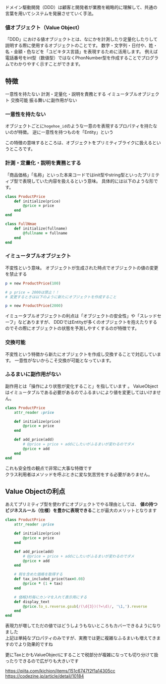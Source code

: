 
ドメイン駆動開発（DDD）は顧客と開発者が業務を戦略的に理解して、共通の言葉を用いてシステムを発展させていく手法。

### 値オブジェクト（Value Object）

「DDD」における値オブジェクトとは、なにかを計測したり定量化したりして説明する際に使用するオブジェクトのことです。
数字・文字列・日付や、姓・名・金額・色などを「ユビキタス言語」を表現するために活用します。
例えば電話番号をint型（数値型）ではなくPhonNumber型を作成することでプログラムでわかりやすく示すことができます。

## 特徴

一意性を持たない
計測・定量化・説明を責務とする
イミュータブルオブジェクト
交換可能
振る舞いに副作用がない

### 一意性を持たない

オブジェクトごとに`hogehoe_id`のような一意のを表現するプロパティを持たないのが特徴。
逆に一意性を持つものを「Entity」という

この特徴の意味するところは、オブジェクトをプリミティブライクに扱えるというところです。

### 計測・定量化・説明を責務とする

「商品価格」「名称」といった本来コードではinit型やstring型といったプリミティブ型で表現していた内容を扱えるという意味。
具体的には以下のような形です。

```ruby
class ProductPrice
	def initialize(price)
		@price = price
	end
end

class FullNmae
	def initialize(fullname)
		@fullname = fullname
	end
end
```

### イミュータブルオブジェクト

不変性という意味。
オブジェクトが生成された時点でオブジェクトの値の変更を禁止する

```ruby
p = new ProductPrice(100)

# p price = 2000は禁止！！
# 変更するときは以下のように新たにオブジェクトを作成すること

p = new ProductPrice(2000)
```
イミュータブルオブジェクトの利点は「オブジェクトの安全性」や「スレッドセーフ」などありますが、
DDDではEntityが多くのオブジェクトを抱えたりするのでその際にオブジェクトの状態を予測しやすくするのが特徴です。

### 交換可能

不変性という特徴から新たにオブジェクトを作成し交換することで対応しています。
一意性がないからこそ交換が可能となっています。

### ふるまいに副作用がない

副作用とは「操作により状態が変化すること」を指しています 。
ValueObjectはイミュータブルである必要があるのでふるまいにより値を変更してはいけません。

```ruby
class ProductPrice
	attr_reader :price

	def initialize(price)
		@price = price
	end

	def add_price(add)
		# @price = price + addにしたいがふるまいが変わるのでダメ
		@price + add
	end
end
```
これも安全性の観点で非常に大事な特徴です  
クラス利用者はメソッドを呼ぶときに変な気苦労をする必要がありません。

## Value Objectの利点

あえてプリミティブ型を使わずにオブジェクトでやる理由としては、
**値の持つビジネスルール（仕様）を豊かに表現できる**ことが最大のメリットとなります

```ruby
class ProductPrice
	attr_reader :price

	def initialize(price)
		@price = price
	end

	def add_price(add)
		# @price = price + addにしたいがふるまいが変わるのでダメ
		@price + add
	end

	# 税を含めた価格を取得する 
	def tax_included_price(tax=0.08)
		@price * (1 + tax)
	end

	# 価格3桁毎にカンマを入れて表示用にする
	def display_text
		@price.to_s.reverse.gsub(/(\d{3})(?=\d)/, '\1,').reverse 
	end
end
```

表現力が増してただの値ではどうしようもないところもカバーできるようになりました  
上記は単純なプロパティのみですが、実務では更に複雑なふるまいも増えてきますのでより効果的ですね

更にTaxとかもValueObjectにすることで税部分が複雑になっても切り分けて扱ったりできるので広がりも大きいです

https://qiita.com/kichion/items/151c6747f2f1a14305cc
https://codezine.jp/article/detail/10184